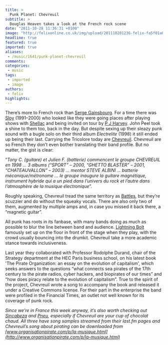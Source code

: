 ```yaml
---
title: >
  Punk Planet: Chevreuil
subtitle: >
  Douglas Heaven takes a look at the French rock scene
date: "2011-10-28 11:36:31 +0100"
image: "http://felixonline.co.uk/img/upload/201110281236-felix-fa5f01a8-466f-11e0-aebf-00144feab49a.jpg"
headline: true
featured: true
imported: true
aliases:
 - /music/1641/punk-planet-chevreuil
comments:
categories:
 - music
tags:
 - imported
 - image
authors:
 - felix
highlights:
---
```


There’s more to French rock than [Serge Gainsbourg](http://www.youtube.com/watch?v=NkyJ07TK2dQ&feature=related). For a time there was [Sloy](http://www.youtube.com/watch?v=EVz3CDC6gW8) (1991–2000) who looked like they were going places after playing shows with [Shellac](http://www.youtube.com/watch?v=mxbTRh1o_RU) and being invited on tour by [P J Harvey](http://www.youtube.com/watch?v=Va0w5pxFkAM). John Peel took a shine to them too, back in the day. But despite sexing up their sleazy punk sound with a bugle solo on their third album _Electrelite_ (1998) it still ended up being their last.
 Carrying the Tricolore today are [Chevreuil](http://www.youtube.com/watch?v=ZWRuN0U5ze8). Chevreuil are so French they don’t even bother translating their band profile. But no matter, the gist is clear:

“_Tony C. (guitare) et Julien F. (batterie) commencent le groupe CHEVREUIL en 1998 ... 3 albums (“SPORT” – 2000, “GHETTO BLASTER” – 2001, “CHATEAUVALLON” – 2003) ... mentor STEVE ALBINI ... batterie mécanique/métronome ... le groupe inaugure la guitare magnétique, instrument hybride qui a un pied dans l’univers du rock et l’autre dans l’atmosphère de la musique électronique_”.

Roughly speaking, Chevreuil tread the same territory as [Battles](http://www.youtube.com/watch?v=IpGp-22t0lU), but they’re scuzzier and do without the squeaky vocals. There are also only two of them, augmented by multiple amps and, in case you missed it back there, a “magnetic guitar”.

All punk has roots in its fanbase, with many bands doing as much as possible to blur the line between band and audience. [Lightning Bolt](http://www.youtube.com/watch?v=UQ2ni-bYL_o) famously set up on the floor in front of the stage when they play, with the crowd usually bouncing into the drumkit. Chevreuil take a more academic stance towards inclusiveness.

Last year they collaborated with Professor Rodolphe Durand, chair of the Strategy department at the HEC Paris business school, on his latest book 'The Pirate Organization: an essay on the evolution of capitalism', which seeks answers to the questions “what connects sea pirates of the 17th century to the pirate radios, cyber hackers, and biopirates of our times” and “how does piracy relate to the evolution of capitalism”. True to the spirit of the project, Chevreuil wrote a song to accompany the book and released it under a Creative Commons license. For their part in the enterprise the band were profiled in the Financial Times, an outlet not well known for its coverage of punk rock.

_Since we’re in France this week anyway, it’s also worth checking out [Sincabeza](http://www.myspace.com/sincabeza) and [Pneu](http://www.myspace.com/pneupneu), especially if Chevreuil are your cup of chocolat chaud. All three have song samples streamed from their last.fm pages and Chevreuil’s song about pirating can be downloaded from [www.organisationpirate.com/p/la-musique.html](http://www.organisationpirate.com/p/la-musique.html)_

